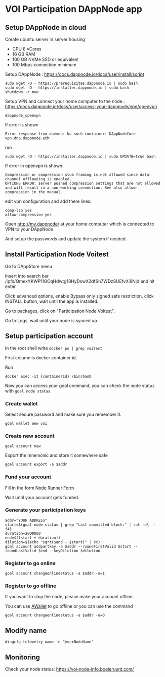 # VOI Participation DAppNode app

## Setup DAppNode in cloud

Create ubuntu server in server housing

- CPU 8 vCores
- 16 GB RAM
- 100 GB NVMe SSD or equivalent
- 100 Mbps connection minimum

Setup DAppNode : https://docs.dappnode.io/docs/user/install/script

```
sudo wget -O - https://prerequisites.dappnode.io | sudo bash
sudo wget -O - https://installer.dappnode.io | sudo bash
shutdown -r now
```

Setup VPN and connect your home computer to the node : https://docs.dappnode.io/docs/user/access-your-dappnode/vpn/openvpn

```
dappnode_openvpn
```

If error is shown

```
Error response from daemon: No such container: DAppNodeCore-vpn.dnp.dappnode.eth
```

run

```
sudo wget -O - https://installer.dappnode.io | sudo UPDATE=true bash
```

If error in openvpn is shown:

```
Compression or compression stub framing is not allowed since data-channel offloading is enabled.
OPTIONS ERROR: server pushed compression settings that are not allowed and will result in a non-working connection. See also allow-compression in the manual.
```

edit vpn configuration and add there lines:

```
comp-lzo yes
allow-compression yes
```

Open http://my.dappnode/ at your home computer which is connected to VPN to your DAppNode

And setup the passwords and update the system if needed.

## Install Participation Node Voitest

Go to DAppStore menu

Insert into search bar /ipfs/QmexYKWP11GCqHdwtg18HyDowX2dfSn7WDzSUEfvXi6Njd and hit enter

Click advanced options, enable Bypass only signed safe restriction, click INSTALL button, wait until the app is installed.

Go to packages, click on "Participation Node Voitest".

Go to Logs, wait until your node is synced up.

## Setup participation account

In the root shell write `docker ps | grep voitest`

First column is docker container id.

Run 

```
docker exec -it {containerId} /bin/bash
```

Now you can access your goal command, you can check the node status with `goal node status`

### Create wallet

Select secure password and make sure you remember it.

```
goal wallet new voi
```

### Create new account

```
goal account new
```

Export the mnemonic and store it somewhere safe

```
goal account export -a $addr
```

### Fund your account

Fill in the form [Node Runner Form
](https://docs.google.com/forms/d/e/1FAIpQLSehNL0nNP0mtIXK5j615vxQtzz6QQpYUKHTVN4irN6YpHjXfg/viewform)

Wait until your account gets funded.

### Generate your participation keys

```
addr="YOUR ADDRESS"
start=$(goal node status | grep "Last committed block:" | cut -d\  -f4) 
duration=2000000
end=$((start + duration))
dilution=$(echo "sqrt($end - $start)" | bc)
goal account addpartkey -a $addr --roundFirstValid $start --roundLastValid $end --keyDilution $dilution
```

### Register to go online

```
goal account changeonlinestatus -a $addr -o=1 
```

### Register to go offline

If you want to stop the node, please make your account offline.

You can use [AWallet](https://www.a-wallet.net) to go offline or you can use the command

```
goal account changeonlinestatus -a $addr -o=0
```

## Modify name

```
diagcfg telemetry name -n "yourNodeName"
```

## Monitoring

Check your node status: https://voi-node-info.boeieruurd.com/


